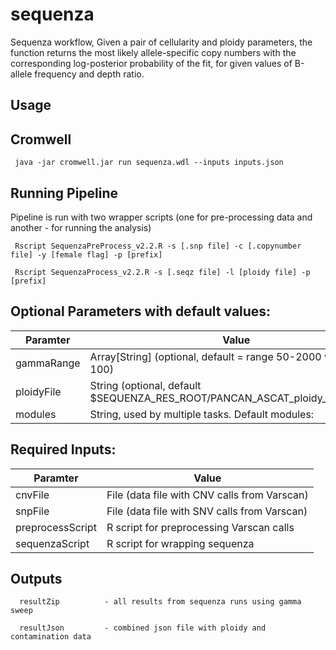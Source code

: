 # sequenza
Sequenza workflow, Given a pair of cellularity and ploidy parameters, the function returns the most likely allele-specific
copy numbers with the corresponding log-posterior probability of the fit, for given values of B-allele
frequency and depth ratio.

## Usage

## Cromwell

``` 
 java -jar cromwell.jar run sequenza.wdl --inputs inputs.json 

```

## Running Pipeline

Pipeline is run with two wrapper scripts (one for pre-processing data and another - for running the analysis)

```
 Rscript SequenzaPreProcess_v2.2.R -s [.snp file] -c [.copynumber file] -y [female flag] -p [prefix]

 Rscript SequenzaProcess_v2.2.R -s [.seqz file] -l [ploidy file] -p [prefix]

```

## Optional Parameters with default values:

Paramter|Value
---|---
gammaRange | Array[String] (optional, default = range 50-2000 with step of 100)
ploidyFile | String (optional, default $SEQUENZA_RES_ROOT/PANCAN_ASCAT_ploidy_prob.Rdata)
modules | String, used by multiple tasks. Default modules: 

## Required Inputs:

Paramter|Value
---|---
cnvFile | File (data file with CNV calls from Varscan)
snpFile | File (data file with SNV calls from Varscan)
preprocessScript | R script for preprocessing Varscan calls
sequenzaScript | R script for wrapping sequenza


## Outputs

```
  resultZip          - all results from sequenza runs using gamma sweep

  resultJson         - combined json file with ploidy and contamination data

```
